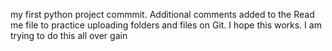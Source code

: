 my first python project commmit.
Additional comments added to the Read me file to practice uploading folders and files on Git.
I hope this works.
I am trying to do this all over gain